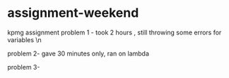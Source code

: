 # assignment-weekend
kpmg assignment
problem 1 - took 2 hours , still throwing some errors for variables \n

problem 2- gave 30 minutes only, ran on lambda

problem 3- 
